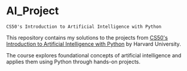 # AI_Project

    CS50's Introduction to Artificial Intelligence with Python


This repository contains my solutions to the projects from [CS50's Introduction to Artificial Intelligence with Python](https://cs50.harvard.edu/ai/2020/) by Harvard University.  

The course explores foundational concepts of artificial intelligence and applies them using Python through hands-on projects.
